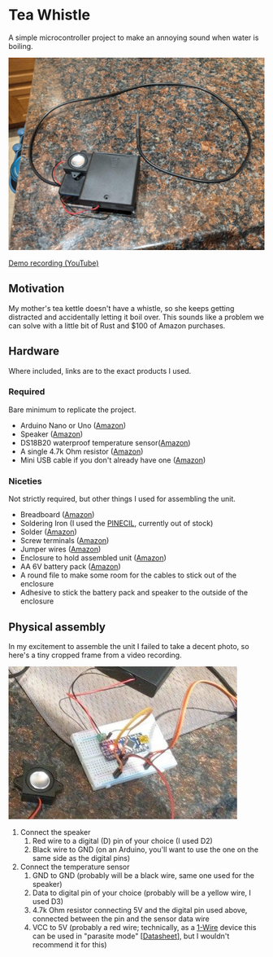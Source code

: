 # Tea Whistle

A simple microcontroller project to make an annoying sound when water is boiling.

![Final assembled unit](final-assembly.jpg)

[Demo recording (YouTube)](https://youtu.be/FIj69jlRh0w)

## Motivation

My mother's tea kettle doesn't have a whistle, so she keeps getting distracted
and accidentally letting it boil over.
This sounds like a problem we can solve with a little bit of Rust and \$100 of
Amazon purchases.

## Hardware

Where included, links are to the exact products I used.

### Required

Bare minimum to replicate the project.

- Arduino Nano or Uno ([Amazon](https://smile.amazon.com/gp/product/B0713XK923))
- Speaker ([Amazon](https://smile.amazon.com/gp/product/B07FTB281F))
- DS18B20 waterproof temperature sensor([Amazon](https://smile.amazon.com/gp/product/B012C597T0))
- A single 4.7k Ohm resistor ([Amazon](https://smile.amazon.com/gp/product/B072BL2VX1))
- Mini USB cable if you don't already have one ([Amazon](https://smile.amazon.com/gp/product/B003L18SHC))

### Niceties

Not strictly required, but other things I used for assembling the unit.

- Breadboard ([Amazon](https://smile.amazon.com/gp/product/B07DL13RZH))
- Soldering Iron (I used the [PINECIL](https://pine64.com/product/pinecil-smart-mini-portable-soldering-iron), currently out of stock)
- Solder ([Amazon](https://smile.amazon.com/gp/product/B01N0VNNKO))
- Screw terminals ([Amazon](https://smile.amazon.com/gp/product/B07YK4QM9C))
- Jumper wires ([Amazon](https://smile.amazon.com/gp/product/B07GD2BWPY))
- Enclosure to hold assembled unit ([Amazon](https://smile.amazon.com/gp/product/B073Y7FW1Q))
- AA 6V battery pack ([Amazon](https://smile.amazon.com/gp/product/B07L9M6VZK))
- A round file to make some room for the cables to stick out of the enclosure
- Adhesive to stick the battery pack and speaker to the outside of the enclosure

## Physical assembly

In my excitement to assemble the unit I failed to take a decent photo, so here's a tiny cropped frame from a video recording.

![Assembled breadboard](assembly.jpg)

1. Connect the speaker
	1. Red wire to a digital (D) pin of your choice (I used D2)
	2. Black wire to GND (on an Arduino, you'll want to use the one on the same side as the digital pins)
2. Connect the temperature sensor
	1. GND to GND (probably will be a black wire, same one used for the speaker)
	2. Data to digital pin of your choice (probably will be a yellow wire, I used D3)
	3. 4.7k Ohm resistor connecting 5V and the digital pin used above, connected between the pin and the sensor data wire
	4. VCC to 5V (probably a red wire; technically, as a [1-Wire](https://en.wikipedia.org/wiki/1-Wire) device this can be used in "parasite mode" [[Datasheet](https://datasheets.maximintegrated.com/en/ds/DS18B20.pdf)], but I wouldn't recommend it for this)
